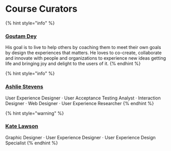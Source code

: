 # Course Curators

{% hint style="info" %}
### [Goutam Dey](https://www.linkedin.com/in/goutamdey/)

His goal is to live to help others by coaching them to meet their own goals by design the experiences that matters. He loves to co-create, collaborate and innovate with people and organizations to experience new ideas getting life and bringing joy and delight to the users of it.
{% endhint %}

{% hint style="info" %}
### [Ashlie Stevens](https://www.linkedin.com/in/agileashlie/)

User Experience Designer · User Acceptance Testing Analyst · Interaction Designer · Web Designer · User Experience Researcher
{% endhint %}

{% hint style="warning" %}
### [Kate Lawson](https://www.linkedin.com/in/katelawsonux/)

Graphic Designer · User Experience Designer · User Experience Design Specialist
{% endhint %}

